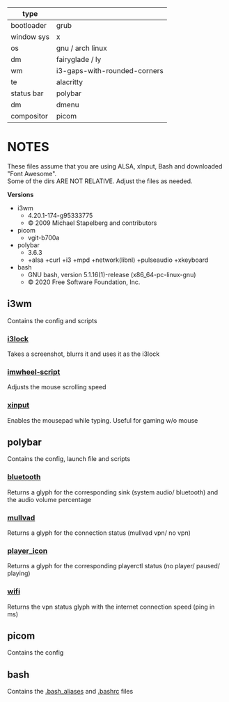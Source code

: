 | type          |                              |
| ------------- | ---------------------------- |
| bootloader    | grub                         |
| window sys    | x                            |
| os            | gnu / arch linux             |
| dm            | fairyglade / ly              |
| wm            | i3-gaps-with-rounded-corners |
| te            | alacritty                    |
| status bar    | polybar                      |
| dm            | dmenu                        |        
| compositor    | picom                        |

# NOTES
These files assume that you are using ALSA, xInput, Bash and downloaded "Font Awesome".  
Some of the dirs ARE NOT RELATIVE. Adjust the files as needed.

__Versions__
  - i3wm
    - 4.20.1-174-g95333775
    - © 2009 Michael Stapelberg and contributors
  - picom
    - vgit-b700a
  - polybar
    - 3.6.3
    - +alsa +curl +i3 +mpd +network(libnl) +pulseaudio +xkeyboard
  - bash
    - GNU bash, version 5.1.16(1)-release (x86_64-pc-linux-gnu)
    - © 2020 Free Software Foundation, Inc.

## i3wm
Contains the config and scripts

### [i3lock](i3wm/scripts/i3lock.sh)
Takes a screenshot, blurrs it and uses it as the i3lock
### [imwheel-script](i3wm/scripts/imwheel-script.sh)
Adjusts the mouse scrolling speed
### [xinput](i3wm/scripts/xinput.sh)
Enables the mousepad while typing. Useful for gaming w/o mouse

## polybar
Contains the config, launch file and scripts

### [bluetooth](polybar/scripts/bluetooth.sh)
Returns a glyph for the corresponding sink (system audio/ bluetooth) and the audio volume percentage
### [mullvad](polybar/scripts/mullvad.sh)
Returns a glyph for the connection status (mullvad vpn/ no vpn)
### [player_icon](polybar/scripts/player_icon.sh)
Returns a glyph for the corresponding playerctl status (no player/ paused/ playing)
### [wifi](polybar/scripts/wifi.sh)
Returns the vpn status glyph with the internet connection speed (ping in ms)

## picom
Contains the config

## bash
Contains the [.bash_aliases](bash/.bash_aliases) and [.bashrc](bash/.bashrc) files
